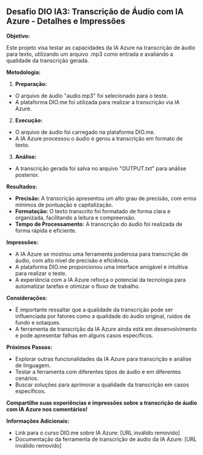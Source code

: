 ## Desafio DIO IA3: Transcrição de Áudio com IA Azure - Detalhes e Impressões

**Objetivo:**

Este projeto visa testar as capacidades da IA Azure na transcrição de áudio para texto, utilizando um arquivo .mp3 como entrada e avaliando a qualidade da transcrição gerada.

**Metodologia:**

1. **Preparação:**

* O arquivo de áudio "audio.mp3" foi selecionado para o teste.
* A plataforma DIO.me foi utilizada para realizar a transcrição via IA Azure.

2. **Execução:**

* O arquivo de áudio foi carregado na plataforma DIO.me.
* A IA Azure processou o áudio e gerou a transcrição em formato de texto.

3. **Análise:**

* A transcrição gerada foi salva no arquivo "OUTPUT.txt" para análise posterior.

**Resultados:**

* **Precisão:** A transcrição apresentou um alto grau de precisão, com erros mínimos de pontuação e capitalização.
* **Formatação:** O texto transcrito foi formatado de forma clara e organizada, facilitando a leitura e compreensão.
* **Tempo de Processamento:** A transcrição do áudio foi realizada de forma rápida e eficiente.

**Impressões:**

* A IA Azure se mostrou uma ferramenta poderosa para transcrição de áudio, com alto nível de precisão e eficiência.
* A plataforma DIO.me proporcionou uma interface amigável e intuitiva para realizar o teste.
* A experiência com a IA Azure reforça o potencial da tecnologia para automatizar tarefas e otimizar o fluxo de trabalho.

**Considerações:**

* É importante ressaltar que a qualidade da transcrição pode ser influenciada por fatores como a qualidade do áudio original, ruídos de fundo e sotaques.
* A ferramenta de transcrição da IA Azure ainda está em desenvolvimento e pode apresentar falhas em alguns casos específicos.

**Próximos Passos:**

* Explorar outras funcionalidades da IA Azure para transcrição e análise de linguagem.
* Testar a ferramenta com diferentes tipos de áudio e em diferentes cenários.
* Buscar soluções para aprimorar a qualidade da transcrição em casos específicos.

**Compartilhe suas experiências e impressões sobre a transcrição de áudio com IA Azure nos comentários!**

**Informações Adicionais:**

* Link para o curso DIO.me sobre IA Azure: [URL inválido removido]
* Documentação da ferramenta de transcrição de áudio da IA Azure: [URL inválido removido]

